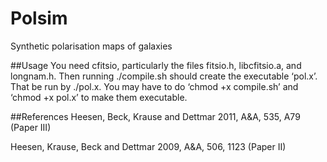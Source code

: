# Polsim
Synthetic polarisation maps of galaxies

##Usage
You need cfitsio, particularly the files fitsio.h, libcfitsio.a, and longnam.h. Then running ./compile.sh should create the executable ‘pol.x’. That be run by ./pol.x. You may have to do ‘chmod +x compile.sh’ and ‘chmod +x pol.x’ to make them executable.

##References
Heesen, Beck, Krause and Dettmar 2011, A&A, 535, A79 (Paper III)

Heesen, Krause, Beck and Dettmar 2009, A&A, 506, 1123 (Paper II)
